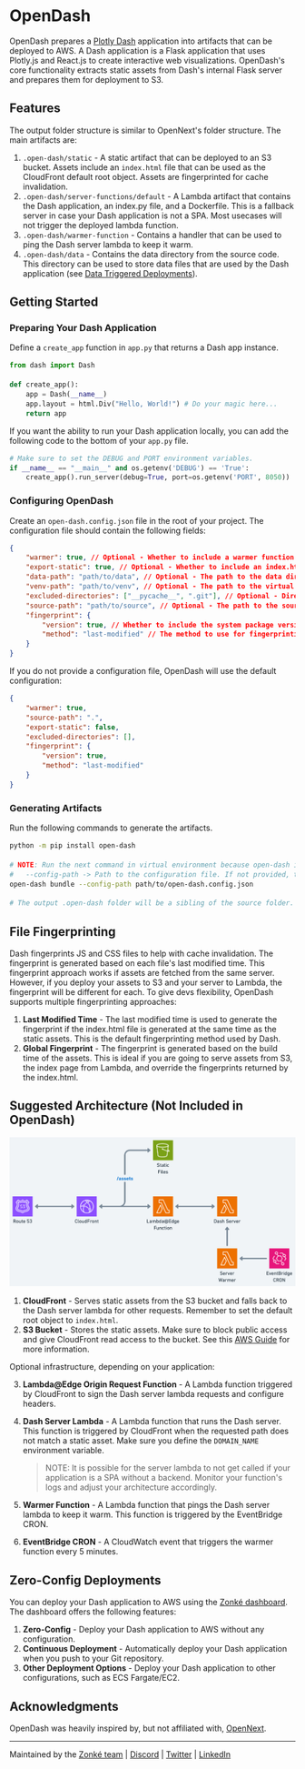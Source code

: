 # OpenDash
OpenDash prepares a [Plotly Dash](https://github.com/plotly/dash) application into artifacts that can be deployed to AWS. A Dash application is a Flask application that uses Plotly.js and React.js to create interactive web visualizations. OpenDash's core functionality extracts static assets from Dash's internal Flask server and prepares them for deployment to S3.

## Features
The output folder structure is similar to OpenNext's folder structure. The main artifacts are:
1. `.open-dash/static` - A static artifact that can be deployed to an S3 bucket. Assets include an `index.html` file that can be used as the CloudFront default root object. Assets are fingerprinted for cache invalidation.
2. `.open-dash/server-functions/default` - A Lambda artifact that contains the Dash application, an index.py file, and a Dockerfile. This is a fallback server in case your Dash application is not a SPA. Most usecases will not trigger the deployed lambda function.
3. `.open-dash/warmer-function` - Contains a handler that can be used to ping the Dash server lambda to keep it warm.
4. `.open-dash/data` - Contains the data directory from the source code. This directory can be used to store data files that are used by the Dash application (see [Data Triggered Deployments](https://docs.zonke.dev/architectures/dash/static#data-triggered-deployments)).

## Getting Started
### Preparing Your Dash Application
Define a `create_app` function in `app.py` that returns a Dash app instance.

```python
from dash import Dash

def create_app():
    app = Dash(__name__)
    app.layout = html.Div("Hello, World!") # Do your magic here...
    return app
```

If you want the ability to run your Dash application locally, you can add the following code to the bottom of your `app.py` file.

```python
# Make sure to set the DEBUG and PORT environment variables.
if __name__ == "__main__" and os.getenv('DEBUG') == 'True':
    create_app().run_server(debug=True, port=os.getenv('PORT', 8050))
```

### Configuring OpenDash
Create an `open-dash.config.json` file in the root of your project. The configuration file should contain the following fields:

```json
{
    "warmer": true, // Optional - Whether to include a warmer function in the output bundle.
    "export-static": true, // Optional - Whether to include an index.html and other static files in the output bundle.
    "data-path": "path/to/data", // Optional - The path to the data directory.
    "venv-path": "path/to/venv", // Optional - The path to the virtual environment. If not provided, the system Python interpreter is used.
    "excluded-directories": ["__pycache__", ".git"], // Optional - Directories to exclude from the output bundle.
    "source-path": "path/to/source", // Optional - The path to the source directory. If not provided, the current working directory is used.
    "fingerprint": {
        "version": true, // Whether to include the system package version in the fingerprint.
        "method": "last-modified" // The method to use for fingerprinting. Options: "none", "global", "last-modified"
    }
}
```

If you do not provide a configuration file, OpenDash will use the default configuration:

```json
{
    "warmer": true,
    "source-path": ".",
    "export-static": false,
    "excluded-directories": [],
    "fingerprint": {
        "version": true,
        "method": "last-modified"
    }
}
```


### Generating Artifacts
Run the following commands to generate the artifacts.

```bash
python -m pip install open-dash

# NOTE: Run the next command in virtual environment because open-dash installs your application's dependencies.
#   --config-path -> Path to the configuration file. If not provided, the fallback will be an open-dash.config.json file in the current directory, or a default configuration if neither is found.
open-dash bundle --config-path path/to/open-dash.config.json

# The output .open-dash folder will be a sibling of the source folder.
```

## File Fingerprinting
Dash fingerprints JS and CSS files to help with cache invalidation. The fingerprint is generated based on each file's 
last modified time. This fingerprint approach works if assets are fetched from the same server. However, if you deploy
your assets to S3 and your server to Lambda, the fingerprint will be different for each. To give devs flexibility, 
OpenDash supports multiple fingerprinting approaches:
1. **Last Modified Time** - The last modified time is used to generate the fingerprint if the index.html file is 
generated at the same time as the static assets. This is the default fingerprinting method used by Dash.
2. **Global Fingerprint** - The fingerprint is generated based on the build time of the assets. This is ideal if you
are going to serve assets from S3, the index page from Lambda, and override the fingerprints returned by the index.html.

## Suggested Architecture (Not Included in OpenDash)
![Suggested AWS Architecture](https://raw.githubusercontent.com/zonke-inc/open-dash/refs/heads/main/assets/suggested-deployment-architecture.png)

1. **CloudFront** - Serves static assets from the S3 bucket and falls back to the Dash server lambda for other requests. Remember to set the default root object to `index.html`.
2. **S3 Bucket** - Stores the static assets. Make sure to block public access and give CloudFront read access to the bucket. See this [AWS Guide](https://docs.aws.amazon.com/AmazonCloudFront/latest/DeveloperGuide/private-content-restricting-access-to-s3.html) for more information.

Optional infrastructure, depending on your application:

3. **Lambda@Edge Origin Request Function** - A Lambda function triggered by CloudFront to sign the Dash server lambda requests and configure headers.
4. **Dash Server Lambda** - A Lambda function that runs the Dash server. This function is triggered by CloudFront when the requested path does not match a static asset. Make sure you define the `DOMAIN_NAME` environment variable. 

    > NOTE: It is possible for the server lambda to not get called if your application is a SPA without a backend. Monitor your function's logs and adjust your architecture accordingly.

5. **Warmer Function** - A Lambda function that pings the Dash server lambda to keep it warm. This function is triggered by the EventBridge CRON.
6. **EventBridge CRON** - A CloudWatch event that triggers the warmer function every 5 minutes.

## Zero-Config Deployments
You can deploy your Dash application to AWS using the [Zonké dashboard](https://zonke.dev). The dashboard offers the following features:
1. **Zero-Config** - Deploy your Dash application to AWS without any configuration.
2. **Continuous Deployment** - Automatically deploy your Dash application when you push to your Git repository.
3. **Other Deployment Options** - Deploy your Dash application to other configurations, such as ECS Fargate/EC2.

## Acknowledgments
OpenDash was heavily inspired by, but not affiliated with, [OpenNext](https://github.com/opennextjs/opennextjs-aws).

---

Maintained by the [Zonké team](https://zonke.dev) | [Discord](https://discord.gg/CRNPV8BkjC) | [Twitter](https://x.com/ZonkeInc) | [LinkedIn](https://www.linkedin.com/company/zonke-inc)
